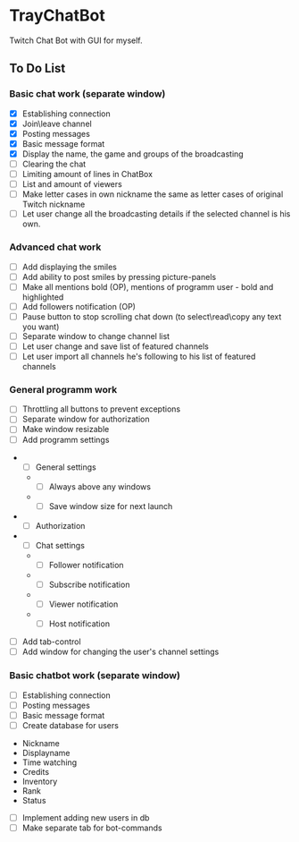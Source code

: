 # TrayChatBot

Twitch Chat Bot with GUI for myself.

## To Do List
### Basic chat work (separate window)
- [x] Establishing connection
- [x] Join\leave channel
- [x] Posting messages
- [x] Basic message format
- [x] Display the name, the game and groups of the broadcasting
- [ ] Clearing the chat
- [ ] Limiting amount of lines in ChatBox
- [ ] List and amount of viewers
- [ ] Make letter cases in own nickname the same as letter cases of original Twitch nickname
- [ ] Let user change all the broadcasting details if the selected channel is his own.

### Advanced chat work
- [ ] Add displaying the smiles
- [ ] Add ability to post smiles by pressing picture-panels
- [ ] Make all mentions bold (OP), mentions of programm user - bold and highlighted
- [ ] Add followers notification (OP)
- [ ] Pause button to stop scrolling chat down (to select\read\copy any text you want)
- [ ] Separate window to change channel list
- [ ] Let user change and save list of featured channels
- [ ] Let user import all channels he's following to his list of featured channels

### General programm work
- [ ] Throttling all buttons to prevent exceptions
- [ ] Separate window for authorization
- [ ] Make window resizable
- [ ] Add programm settings
 * - [ ] General settings
   * - [ ] Always above any windows
   * - [ ] Save window size for next launch
 * - [ ] Authorization
 * - [ ] Chat settings
   * - [ ] Follower notification
   * - [ ] Subscribe notification 
   * - [ ] Viewer notification
   * - [ ] Host notification
- [ ] Add tab-control
- [ ] Add window for changing the user's channel settings

### Basic chatbot work (separate window)
- [ ] Establishing connection
- [ ] Posting messages
- [ ] Basic message format
- [ ] Create database for users
 * Nickname
 * Displayname
 * Time watching
 * Credits
 * Inventory
 * Rank
 * Status
- [ ] Implement adding new users in db
- [ ] Make separate tab for bot-commands

